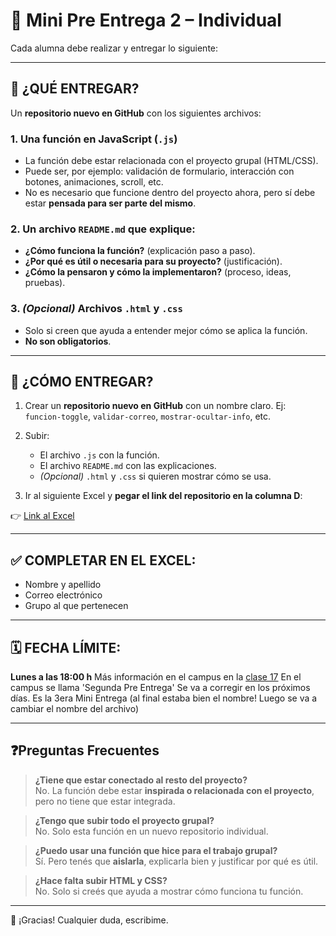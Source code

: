 # 📌 Mini Pre Entrega 2 – Individual

Cada alumna debe realizar y entregar lo siguiente:

---

## 🧠 ¿QUÉ ENTREGAR?

Un **repositorio nuevo en GitHub** con los siguientes archivos:

### 1. Una función en JavaScript (`.js`)
- La función debe estar relacionada con el proyecto grupal (HTML/CSS).
- Puede ser, por ejemplo: validación de formulario, interacción con botones, animaciones, scroll, etc.
- No es necesario que funcione dentro del proyecto ahora, pero sí debe estar **pensada para ser parte del mismo**.

### 2. Un archivo `README.md` que explique:
- **¿Cómo funciona la función?** (explicación paso a paso).
- **¿Por qué es útil o necesaria para su proyecto?** (justificación).
- **¿Cómo la pensaron y cómo la implementaron?** (proceso, ideas, pruebas).

### 3. *(Opcional)* Archivos `.html` y `.css`
- Solo si creen que ayuda a entender mejor cómo se aplica la función.
- **No son obligatorios**.

---

## 📂 ¿CÓMO ENTREGAR?

1. Crear un **repositorio nuevo en GitHub** con un nombre claro. Ej:  
   `funcion-toggle`, `validar-correo`, `mostrar-ocultar-info`, etc.

2. Subir:
   - El archivo `.js` con la función.
   - El archivo `README.md` con las explicaciones.
   - *(Opcional)* `.html` y `.css` si quieren mostrar cómo se usa.

3. Ir al siguiente Excel y **pegar el link del repositorio en la columna D**:

👉 [Link al Excel](https://docs.google.com/spreadsheets/d/1RzvyICotaQtp762niy7B1t0H1rhMtkjxwRIvzY08c7I/edit?gid=0)

---

## ✅ COMPLETAR EN EL EXCEL:

- Nombre y apellido  
- Correo electrónico  
- Grupo al que pertenecen  

---

## 🗓️ FECHA LÍMITE:

**Lunes a las 18:00 h** Más información en el campus en la [clase 17](https://campus.educalabs.org/pluginfile.php/422721/mod_resource/content/1/FRONTEND%20Clase%2017%20-%20funciones.pptx.pdf) 
En el campus se llama 'Segunda Pre Entrega' Se va a corregir en los próximos días. Es la 3era Mini Entrega (al final estaba bien el nombre! Luego se va a cambiar el nombre del archivo)

---

## ❓Preguntas Frecuentes

> **¿Tiene que estar conectado al resto del proyecto?**  
No. La función debe estar **inspirada o relacionada con el proyecto**, pero no tiene que estar integrada.

> **¿Tengo que subir todo el proyecto grupal?**  
No. Solo esta función en un nuevo repositorio individual.

> **¿Puedo usar una función que hice para el trabajo grupal?**  
Sí. Pero tenés que **aislarla**, explicarla bien y justificar por qué es útil.

> **¿Hace falta subir HTML y CSS?**  
No. Solo si creés que ayuda a mostrar cómo funciona tu función.

---

🙌 ¡Gracias! Cualquier duda, escribime.
